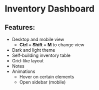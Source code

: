 # Inventory Dashboard
## Features:  
* Desktop and mobile view
    * **Ctrl + Shift + M** to change view
* Dark and light theme
* Self-building inventory table
* Grid-like layout
* Notes
* Animations
    * Hover on certain elements
    * Open sidebar (mobile)
